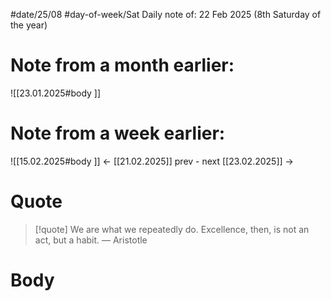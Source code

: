
#date/25/08
#day-of-week/Sat
Daily note of: 22 Feb 2025 (8th Saturday of the year)

# Note from a month earlier:
![[23.01.2025#body ]]

# Note from a week earlier:
![[15.02.2025#body ]]
 <- [[21.02.2025]] prev - next [[23.02.2025]] ->
# Quote

> [!quote] We are what we repeatedly do. Excellence, then, is not an act, but a habit.
> — Aristotle
# Body

